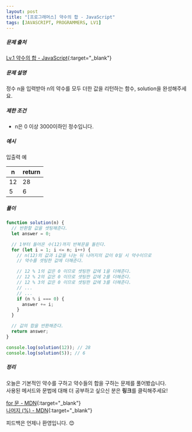 ```yaml
---
layout: post
title: "[프로그래머스] 약수의 합 - JavaScript"
tags: [JAVASCRIPT, PROGRAMMERS, LV1]
---
```


##### 문제 출처

[Lv.1 약수의 합 - JavaScript](https://programmers.co.kr/learn/courses/30/lessons/12928?language=javascript){:target="\_blank"}

##### 문제 설명

정수 n을 입력받아 n의 약수를 모두 더한 값을 리턴하는 함수, solution을 완성해주세요.

##### 제한 조건

- n은 0 이상 3000이하인 정수입니다.

##### 예시

입출력 예

| n   | return |
| --- | ------ |
| 12  | 28     |
| 5   | 6      |

##### 풀이

```javascript
function solution(n) {
  // 반환할 값을 셋팅해준다.
  let answer = 0;

  // 1부터 들어온 수(12)까지 반복문을 돌린다.
  for (let i = 1; i <= n; i++) {
    // n(12)의 값과 i값을 나눈 뒤 나머지의 값이 0일 시 약수이므로
    // 약수를 셋팅한 값에 더해준다.

    // 12 % 1의 값은 0 이므로 셋팅한 값에 1을 더해준다.
    // 12 % 2의 값은 0 이므로 셋팅한 값에 2를 더해준다.
    // 12 % 3의 값은 0 이므로 셋팅한 값에 3를 더해준다.
    // ...
    // ...
    if (n % i === 0) {
      answer += i;
    }
  }

  // 값의 합을 반환해준다.
  return answer;
}

console.log(solution(12)); // 28
console.log(solution(5)); // 6
```

##### 정리

오늘은 기본적인 약수를 구하고 약수들의 합을 구하는 문제를 풀어봤습니다.<br />
사용된 메서드와 문법에 대해 더 공부하고 싶으신 분은 **링크**를 클릭해주세요!

[for 문 - MDN](https://developer.mozilla.org/ko/docs/Web/JavaScript/Reference/Statements/for){:target="\_blank"}<br />
[나머지 (%) - MDN](https://developer.mozilla.org/ko/docs/Web/JavaScript/Reference/Operators/Remainder){:target="\_blank"}

피드백은 언제나 환영입니다. 😊
